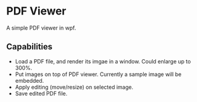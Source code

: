 # PDF Viewer
A simple PDF viewer in wpf.

## Capabilities
* Load a PDF file, and render its imgae in a window. Could enlarge up to 300%.
* Put images on top of PDF viewer. Currently a sample image will be embedded.
* Apply editing (move/resize) on selected image.
* Save edited PDF file.

